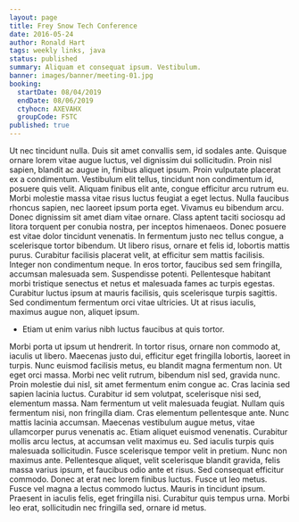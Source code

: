 ```yaml
---
layout: page
title: Frey Snow Tech Conference
date: 2016-05-24
author: Ronald Hart
tags: weekly links, java
status: published
summary: Aliquam et consequat ipsum. Vestibulum.
banner: images/banner/meeting-01.jpg
booking:
  startDate: 08/04/2019
  endDate: 08/06/2019
  ctyhocn: AXEVAHX
  groupCode: FSTC
published: true
---
```

Ut nec tincidunt nulla. Duis sit amet convallis sem, id sodales ante. Quisque ornare lorem vitae augue luctus, vel dignissim dui sollicitudin. Proin nisl sapien, blandit ac augue in, finibus aliquet ipsum. Proin vulputate placerat ex a condimentum. Vestibulum elit tellus, tincidunt non condimentum id, posuere quis velit. Aliquam finibus elit ante, congue efficitur arcu rutrum eu. Morbi molestie massa vitae risus luctus feugiat a eget lectus.
Nulla faucibus rhoncus sapien, nec laoreet ipsum porta eget. Vivamus eu bibendum arcu. Donec dignissim sit amet diam vitae ornare. Class aptent taciti sociosqu ad litora torquent per conubia nostra, per inceptos himenaeos. Donec posuere est vitae dolor tincidunt venenatis. In fermentum justo nec tellus congue, a scelerisque tortor bibendum. Ut libero risus, ornare et felis id, lobortis mattis purus. Curabitur facilisis placerat velit, at efficitur sem mattis facilisis. Integer non condimentum neque. In eros tortor, faucibus sed sem fringilla, accumsan malesuada sem. Suspendisse potenti. Pellentesque habitant morbi tristique senectus et netus et malesuada fames ac turpis egestas. Curabitur luctus ipsum at mauris facilisis, quis scelerisque turpis sagittis. Sed condimentum fermentum orci vitae ultricies. Ut at risus iaculis, maximus augue non, aliquet ipsum.

* Etiam ut enim varius nibh luctus faucibus at quis tortor.

Morbi porta ut ipsum ut hendrerit. In tortor risus, ornare non commodo at, iaculis ut libero. Maecenas justo dui, efficitur eget fringilla lobortis, laoreet in turpis. Nunc euismod facilisis metus, eu blandit magna fermentum non. Ut eget orci massa. Morbi nec velit rutrum, bibendum nisl sed, gravida nunc. Proin molestie dui nisl, sit amet fermentum enim congue ac. Cras lacinia sed sapien lacinia luctus. Curabitur id sem volutpat, scelerisque nisi sed, elementum massa. Nam fermentum ut velit malesuada feugiat. Nullam quis fermentum nisi, non fringilla diam. Cras elementum pellentesque ante. Nunc mattis lacinia accumsan. Maecenas vestibulum augue metus, vitae ullamcorper purus venenatis ac. Etiam aliquet euismod venenatis. Curabitur mollis arcu lectus, at accumsan velit maximus eu.
Sed iaculis turpis quis malesuada sollicitudin. Fusce scelerisque tempor velit in pretium. Nunc non maximus ante. Pellentesque aliquet, velit scelerisque blandit gravida, felis massa varius ipsum, et faucibus odio ante et risus. Sed consequat efficitur commodo. Donec at erat nec lorem finibus luctus. Fusce ut leo metus. Fusce vel magna a lectus commodo luctus. Mauris in tincidunt ipsum. Praesent in iaculis felis, eget fringilla nisi. Curabitur quis tempus urna. Morbi leo erat, sollicitudin nec fringilla sed, ornare id metus.
